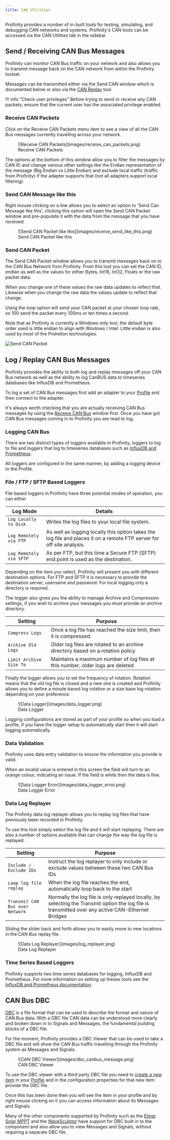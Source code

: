 ```yaml
---
title: CAN Utilities
---
```


Profinity provides a number of in-built tools for testing, simulating, and debugging CAN networks and systems. Profinity's CAN tools can be accessed via the CAN Utilities tab in the sidebar.

## Send / Receiving CAN Bus Messages

Profinity can monitor CAN Bus traffic on your network and also allows you to transmit message back on the CAN network from within the Profinity toolset.

Messages can be transmitted either via the Send CAN window which is documented below or also via the [CAN Replay](Logging_Replaying_CAN_Bus_Messages.md) tool.

!!! info "Check user privileges"
    Before trying to send or receive any CAN packets, ensure that the current user has the associated privilege enabled.</p>

### Receive CAN Packets

Click on the Receive CAN Packets menu item to see a view of all the CAN Bus messages currently travelling across your network.

<figure markdown>
![Receive CAN Packets](images/receive_can_packets.png)
<figcaption>Receive CAN Packets</figcaption>
</figure>

The options at the bottom of this window allow you to filter the messages by CAN ID and change various other settings like the Endian representation of the message (Big Endian vs Little Endian) and exclude local traffic (traffic from Profinity) if the adapter supports that (not all adapters support local filtering).

### Send CAN Message like this

Right mouse clicking on a line allows you to select an option to 'Send Can Message like this', clicking this option will open the Send CAN Packet window and pre-populate it with the data from the message that you have received.

<figure markdown>
![Send CAN Packet like this](images/receive_send_like_this.png)
<figcaption>Send CAN Packet like this</figcaption>
</figure>

### Send CAN Packet

The Send CAN Packet window allows you to transmit messages back on to the CAN Bus Network from Profinity.  From this tool you can set the CAN ID, endian as well as the values for either Bytes, Int16, Int32, Floats or the raw packet data.

When you change one of these values the raw data updates to reflect that.  Likewise when you change the raw data the values update to reflect that change.

Using the loop option will send your CAN packet at your chosen loop rate, so 100 send the packet every 100ms or ten times a second.

Note that as Profinity is currently a Windows only tool, the default byte order used is little endian to align with Windows / Intel.  Little endian is also used by most of the Prohelion technologies.

![Send CAN Packet](images/send_can_packet.png)


## Log / Replay CAN Bus Messages

Profinity provides the ability to both log and replay messages off your CAN Bus network as well as the ability to log CanBUS data to timeseries databases like InfluxDB and Prometheus.  

To log a set of CAN Bus messages first add an adapter to your [Profile](Profiles.md) and then connect to the adapter.  

It's always worth checking that you are actually receiving CAN Bus messages by using the [Receive CAN Bus](Send_Receive_CAN_Bus_Messages.md) window first.  Once you have got CAN Bus messages coming in to Profinity you are read to log.

### Logging CAN Bus

There are two distinct types of loggers available in Profinity, loggers to log to file and loggers that log to timeseries databases such as [InfluxDB and Prometheus](InfluxDB_Prometheus_Integration.md).

All loggers are configured in the same manner, by adding a logging device to the Profile.

### File / FTP / SFTP Based Loggers

File based loggers in Profinity have three potential modes of operation, you can either

| Log Mode                | Details                                                                             |
|-------------------------|-------------------------------------------------------------------------------------|
| `Log Locally to Disk`   | Writes the log files to your local file system.                                     |
| `Log Remotely via FTP`  | As well as logging locally this option takes the log file and places it on a remote FTP server for off site analysis.                                                                                   |
| `Log Remotely via SFTP` | As per FTP, but this time a Secure FTP (SFTP) end point is used as the destination. | 

Depending on the item you select, Profinity will present you with different destination options.  For FTP and SFTP it is necessary to provide the destination server, username and password.  For local logging only a directory is required.

The logger also gives you the ability to manage Archive and Compression settings, if you wish to archive your messages you must provide an archive directory.

| Setting                 | Purpose                                                                        |
|-------------------------|--------------------------------------------------------------------------------|
| `Compress Logs`         | Once a log file has reached the size limit, then it is compressed.             |
| `Archive Old Logs`      | Older log files are rotated to an archive directory based on a rotation policy |
| `Limit Archive Size To` | Maintains a maximum number of log files at this number, older logs are deleted |

Finally the logger allows you to set the frequency of rotation.  Rotation means that the old log file is closed and a new one is created and Profinity allows you to define a minute based log rotation or a size base log rotation depending on your preference.

<figure markdown>
![Data Logger](images/data_logger.png)
<figcaption>Data Logger</figcaption>
</figure>

Logging configurations are stored as part of your profile so when you load a profile, if you have the logger setup to automatically start then it will start logging automatically.

### Data Validation

Profinity uses data entry validation to ensure the information you provide is valid.  

When an invalid value is entered in this screen the field will turn to an orange colour, indicating an issue.  If the field is white then the data is fine.

<figure markdown>
![Data Logger Error](images/data_logger_error.png)
<figcaption>Data Logger Error</figcaption>
</figure>

### Data Log Replayer

The Profinity data log replayer allows you to replay log files that have previously been recorded in Profinity.

To use this tool simply select the log file and it will start replaying.  There are also a number of options available that can change the way the log file is replayed.

| Setting                         | Purpose                      |
|---------------------------------|------------------------------|
| `Include / Exclude IDs`         | Instruct the log replayer to only include or exclude values between these two CAN Bus IDs                                                          |
| `Loop log file replay`          | When the log file reaches the end, automatically loop back to the start                                                            |
| `Transmit CAN Bus over Network` | Normally the log file is only replayed locally, by selecting the Transmit option the log file is transmitted over any active CAN-Ethernet Bridges |

Sliding the slider back and forth allows you to easily move to new locations in the CAN Bus replay file.

<figure markdown>
![Data Log Replayer](images/log_replayer.png)
<figcaption>Data Log Replayer</figcaption>
</figure>

### Time Series Based Loggers

Profinity supports two time series databases for logging, InfluxDB and Prometheus.  For more information on setting up theses tools see the [InfluxDB and Prometheus documentation](InfluxDB_Prometheus_Integration.md).


## CAN Bus DBC

[DBC](http://socialledge.com/sjsu/index.php/DBC_Format) is a file format that can be used to describe the format and nature of CAN Bus data.  With a DBC file CAN data can be understood more clearly and broken down in to Signals and Messages, the fundamental building blocks of a DBC file.

For the moment, Profinity provides a DBC Viewer that can be used to take a DBC file and will show the CAN Bus traffic travelling through the Profinity system as Messages and Signals.

<figure markdown>
![CAN DBC Viewer](images/dbc_canbus_message.png)
<figcaption>CAN DBC Viewer</figcaption>
</figure>

To use the DBC viewer with a third party DBC file you need to [create a new item](Adding_New_Items.md) in your [Profile](Profiles.md) and in the configuration properties for that new item provide the DBC file.  

Once this has been done then you will see the item in your profile and by right mouse clicking on it you can access information about its Messages and Signals.

Many of the other components supported by Profinity such as the [Elmar Solar MPPT](Elmar_Solar_MPPT.md) and the [WaveSculptor](WaveSculptor.md) have support for DBC built in to the component and also allow you to view Messages and Signals, without requiring a separate DBC file.